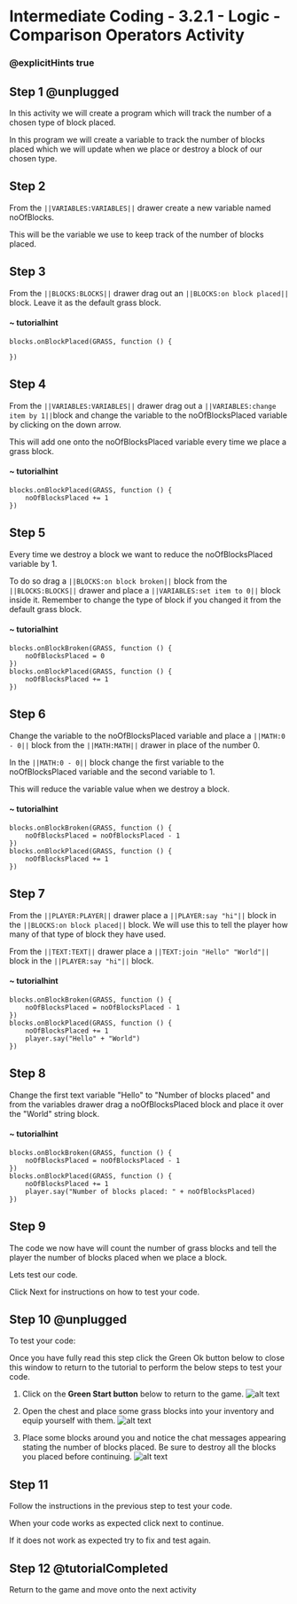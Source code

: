 # Intermediate Coding - 3.2.1 - Logic - Comparison Operators Activity

### @explicitHints true

## Step 1 @unplugged
In this activity we will create a program which will track the number of a chosen type of block placed.

In this program we will create a variable to track the number of blocks placed which we will update when we place or destroy a block of our chosen type. 

## Step 2
From the ``||VARIABLES:VARIABLES||`` drawer create a new variable named noOfBlocks.

This will be the variable we use to keep track of the number of blocks placed.

## Step 3
From the ``||BLOCKS:BLOCKS||`` drawer drag out an ``||BLOCKS:on block placed||`` block. Leave it as the default grass block.

#### ~ tutorialhint
```blocks 
blocks.onBlockPlaced(GRASS, function () {
	
})
```
## Step 4
From the ``||VARIABLES:VARIABLES||`` drawer drag out a ``||VARIABLES:change item by 1||``block and change the variable to the noOfBlocksPlaced variable by clicking on the down arrow.

This will add one onto the noOfBlocksPlaced variable every time we place a grass block.
#### ~ tutorialhint
```blocks 
blocks.onBlockPlaced(GRASS, function () {
    noOfBlocksPlaced += 1
})
```

## Step 5
Every time we destroy a block we want to reduce the noOfBlocksPlaced variable by 1.

To do so drag a ``||BLOCKS:on block broken||`` block from the ``||BLOCKS:BLOCKS||`` drawer and place a ``||VARIABLES:set item to 0||`` block inside it. Remember to change the type of block if you changed it from the default grass block.

#### ~ tutorialhint
```blocks 
blocks.onBlockBroken(GRASS, function () {
    noOfBlocksPlaced = 0
})
blocks.onBlockPlaced(GRASS, function () {
    noOfBlocksPlaced += 1
})
```

## Step 6
Change the variable to the noOfBlocksPlaced variable and place a ``||MATH:0 - 0||`` block from the ``||MATH:MATH||`` drawer in place of the number 0. 

In the ``||MATH:0 - 0||`` block change the first variable to the noOfBlocksPlaced variable and the second variable to 1.

This will reduce the variable value when we destroy a block.

#### ~ tutorialhint
```blocks 
blocks.onBlockBroken(GRASS, function () {
    noOfBlocksPlaced = noOfBlocksPlaced - 1
})
blocks.onBlockPlaced(GRASS, function () {
    noOfBlocksPlaced += 1
})
```

## Step 7
From the ``||PLAYER:PLAYER||`` drawer place a ``||PLAYER:say "hi"||`` block in the ``||BLOCKS:on block placed||`` block. We will use this to tell the player how many of that type of block they have used.

From the ``||TEXT:TEXT||`` drawer place a ``||TEXT:join "Hello" "World"||`` block in the ``||PLAYER:say "hi"||`` block.

#### ~ tutorialhint
```blocks 
blocks.onBlockBroken(GRASS, function () {
    noOfBlocksPlaced = noOfBlocksPlaced - 1
})
blocks.onBlockPlaced(GRASS, function () {
    noOfBlocksPlaced += 1
    player.say("Hello" + "World")
})
```
## Step 8
Change the first text variable "Hello" to "Number of blocks placed" and from the variables drawer drag a noOfBlocksPlaced block and place it over the "World" string block.

#### ~ tutorialhint
```blocks 
blocks.onBlockBroken(GRASS, function () {
    noOfBlocksPlaced = noOfBlocksPlaced - 1
})
blocks.onBlockPlaced(GRASS, function () {
    noOfBlocksPlaced += 1
    player.say("Number of blocks placed: " + noOfBlocksPlaced)
})

```

## Step 9
The code we now have will count the number of grass blocks and tell the player the number of blocks placed when we place a block.

Lets test our code.

Click Next for instructions on how to test your code.

## Step 10 @unplugged
To test your code:

Once you have fully read this step click the Green Ok button below to close this window to return to the tutorial to perform the below steps to test your code.

1. Click on the **Green Start button** below to return to the game.
![alt text](https://intermediate.codingcredentials.com/Lesson2/2.1.1/images/2.jpg?raw=true "Start")


2. Open the chest and place some grass blocks into your inventory and equip yourself with them.
![alt text](https://intermediate.codingcredentials.com/Lesson3/3.2.1/images/1.jpg?raw=true "Comparison")


3. Place some blocks around you and notice the chat messages appearing stating the number of blocks placed.
Be sure to destroy all the blocks you placed before continuing.
![alt text](https://intermediate.codingcredentials.com/Lesson3/3.2.1/images/2.jpg?raw=true "Agent")

## Step 11
Follow the instructions in the previous step to test your code.

When your code works as expected click next to continue.

If it does not work as expected try to fix and test again.

## Step 12 @tutorialCompleted
Return to the game and move onto the next activity
